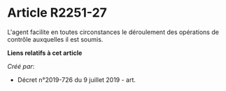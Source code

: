 # Article R2251-27

L'agent facilite en toutes circonstances le déroulement des opérations de contrôle auxquelles il est soumis.

**Liens relatifs à cet article**

_Créé par_:

  - Décret n°2019-726 du 9 juillet 2019 - art.
